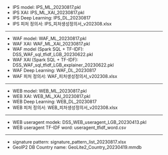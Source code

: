 - IPS model: IPS_ML_20230817.pkl
- IPS XAI: IPS_ML_XAI_20230817.pkl
- IPS Deep Learning: IPS_DL_20230817
- IPS 피처 정의서: IPS_피처생성정의서_v202308.xlsx
----
- WAF model: WAF_ML_20230817.pkl
- WAF XAI: WAF_ML_XAI_20230817.pkl
- WAF model (Spark SQL + TF-IDF): DSS_WAF_sql_tfidf_LGB_20230622.pkl
- WAF XAI (Spark SQL + TF-IDF): DSS_WAF_sql_tfidf_LGB_explainer_20230622.pkl
- WAF Deep Learning: WAF_DL_20230817
- WAF 피처 정의서: WAF_피처생성정의서_v202308.xlsx
----
- WEB model: WEB_ML_20230817.pkl
- WEB XAI: WEB_ML_XAI_20230817.pkl
- WEB Deep Learning: WEB_DL_20230817
- WEB 피처 정의서: WEB_피처생성정의서_v202308.xlsx
----
- WEB useragent modek: DSS_WEB_useragent_LGB_20230413.pkl
- WEB useragent TF-IDF word: useragent_tfidf_word.csv
----
- signature pattern: signature_pattern_list_20230817.xlsx
- GeoIP2 DB Country name: GeoLite2_Country_20230419.mmdb

